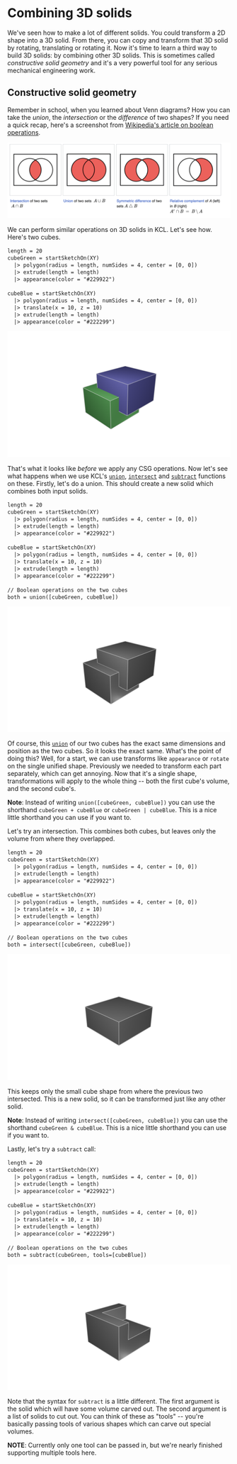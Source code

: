 # Combining 3D solids
<!-- toc -->

We've seen how to make a lot of different solids. You could transform a 2D shape into a 3D solid. From there, you can copy and transform that 3D solid by rotating, translating or rotating it. Now it's time to learn a third way to build 3D solids: by combining other 3D solids. This is sometimes called _constructive solid geometry_ and it's a very powerful tool for any serious mechanical engineering work.

## Constructive solid geometry

Remember in school, when you learned about Venn diagrams? How you can take the _union_, the _intersection_ or the _difference_ of two shapes? If you need a quick recap, here's a screenshot from [Wikipedia's article on boolean operations].

![Union, intersection and complement on 2D circles](images/static/boolean_2d_ops.png)

We can perform similar operations on 3D solids in KCL. Let's see how. Here's two cubes.

```kcl=two_cubes
length = 20
cubeGreen = startSketchOn(XY)
  |> polygon(radius = length, numSides = 4, center = [0, 0])
  |> extrude(length = length)
  |> appearance(color = "#229922")

cubeBlue = startSketchOn(XY)
  |> polygon(radius = length, numSides = 4, center = [0, 0])
  |> translate(x = 10, z = 10)
  |> extrude(length = length)
  |> appearance(color = "#222299")
```

![Two cubes, one green, one blue](images/dynamic/two_cubes.png)

That's what it looks like _before_ we apply any CSG operations. Now let's see what happens when we use KCL's [`union`], [`intersect`] and [`subtract`] functions on these. Firstly, let's do a union. This should create a new solid which combines both input solids. 

```kcl=two_cubes_union
length = 20
cubeGreen = startSketchOn(XY)
  |> polygon(radius = length, numSides = 4, center = [0, 0])
  |> extrude(length = length)
  |> appearance(color = "#229922")

cubeBlue = startSketchOn(XY)
  |> polygon(radius = length, numSides = 4, center = [0, 0])
  |> translate(x = 10, z = 10)
  |> extrude(length = length)
  |> appearance(color = "#222299")

// Boolean operations on the two cubes
both = union([cubeGreen, cubeBlue])
```

![Two cubes, one green, one blue](images/dynamic/two_cubes_union.png)

Of course, this [`union`] of our two cubes has the exact same dimensions and position as the two cubes. So it looks the exact same. What's the point of doing this? Well, for a start, we can use transforms like `appearance` or `rotate` on the single unified shape. Previously we needed to transform each part separately, which can get annoying. Now that it's a single shape, transformations will apply to the whole thing -- both the first cube's volume, and the second cube's.

**Note**: Instead of writing `union([cubeGreen, cubeBlue])` you can use the shorthand `cubeGreen + cubeBlue` or `cubeGreen | cubeBlue`. This is a nice little shorthand you can use if you want to.

Let's try an intersection. This combines both cubes, but leaves only the volume from where they overlapped.


```kcl=two_cubes_intersection
length = 20
cubeGreen = startSketchOn(XY)
  |> polygon(radius = length, numSides = 4, center = [0, 0])
  |> extrude(length = length)
  |> appearance(color = "#229922")

cubeBlue = startSketchOn(XY)
  |> polygon(radius = length, numSides = 4, center = [0, 0])
  |> translate(x = 10, z = 10)
  |> extrude(length = length)
  |> appearance(color = "#222299")

// Boolean operations on the two cubes
both = intersect([cubeGreen, cubeBlue])
```

![Intersection of the two cubes](images/dynamic/two_cubes_intersection.png)

This keeps only the small cube shape from where the previous two intersected. This is a new solid, so it can be transformed just like any other solid. 

**Note**: Instead of writing `intersect([cubeGreen, cubeBlue])` you can use the shorthand `cubeGreen & cubeBlue`. This is a nice little shorthand you can use if you want to.

Lastly, let's try a `subtract` call:

```kcl=two_cubes_subtraction
length = 20
cubeGreen = startSketchOn(XY)
  |> polygon(radius = length, numSides = 4, center = [0, 0])
  |> extrude(length = length)
  |> appearance(color = "#229922")

cubeBlue = startSketchOn(XY)
  |> polygon(radius = length, numSides = 4, center = [0, 0])
  |> translate(x = 10, z = 10)
  |> extrude(length = length)
  |> appearance(color = "#222299")

// Boolean operations on the two cubes
both = subtract(cubeGreen, tools=[cubeBlue])
```

![Green cube with blue cube subtracted](images/dynamic/two_cubes_subtraction.png)

Note that the syntax for `subtract` is a little different. The first argument is the solid which will have some volume carved out. The second argument is a list of solids to cut out. You can think of these as "tools" -- you're basically passing tools of various shapes which can carve out special volumes.

**NOTE**: Currently only one tool can be passed in, but we're nearly finished supporting multiple tools here.

[Wikipedia's article on boolean operations]: https://en.wikipedia.org/wiki/Set_(mathematics)#Basic_operations
[`intersect`]: https://zoo.dev/docs/kcl-std/intersect
[`subtract`]: https://zoo.dev/docs/kcl-std/subtract
[`union`]: https://zoo.dev/docs/kcl-std/union
